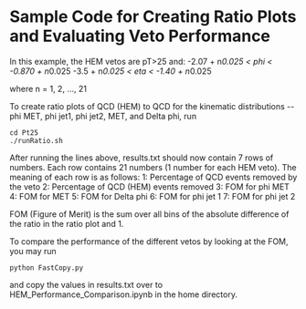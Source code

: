 # Sample Code for Creating Ratio Plots and Evaluating Veto Performance

In this example, the HEM vetos are pT>25 and:
-2.07 + n*0.025 < phi < -0.870 + n*0.025
-3.5 + n*0.025 < eta < -1.40 + n*0.025

where n = 1, 2, ..., 21

To create ratio plots of QCD (HEM) to QCD for the kinematic distributions -- phi MET, phi jet1, phi jet2, MET, and Delta phi, run
```
cd Pt25
./runRatio.sh
```


After running the lines above, results.txt should now contain 7 rows of numbers. Each row contains 21 numbers (1 number for each HEM veto). The meaning of each row is as follows:
1: Percentage of QCD events removed by the veto
2: Percentage of QCD (HEM) events removed
3: FOM for phi MET
4: FOM for MET
5: FOM for Delta phi
6: FOM for phi jet 1
7: FOM for phi jet 2

FOM (Figure of Merit) is the sum over all bins of the absolute difference of the ratio in the ratio plot and 1.

To compare the performance of the different vetos by looking at the FOM, you may run
```
python FastCopy.py
```
and copy the values in results.txt over to HEM_Performance_Comparison.ipynb in the home directory.
